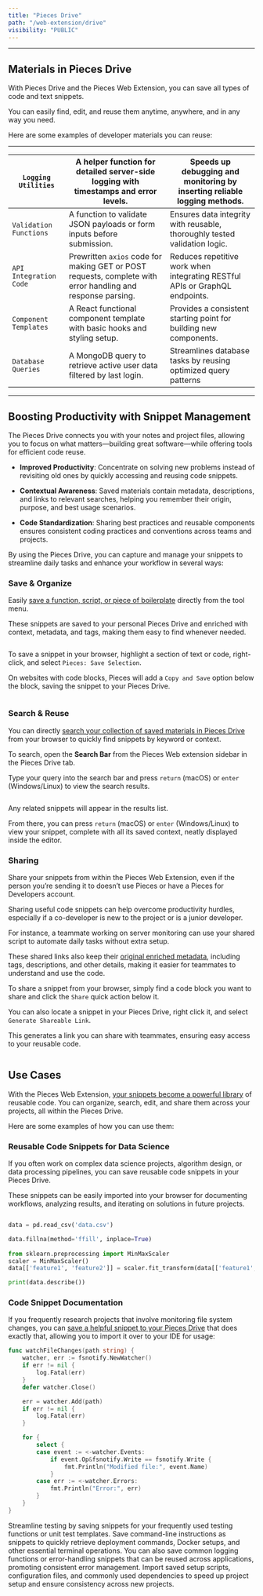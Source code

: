 ```yaml
---
title: "Pieces Drive"
path: "/web-extension/drive"
visibility: "PUBLIC"
---
```

***

## Materials in Pieces Drive

With Pieces Drive and the Pieces Web Extension, you can save all types of code and text snippets.

You can easily find, edit, and reuse them anytime, anywhere, and in any way you need.

Here are some examples of developer materials you can reuse:

***

| `Logging Utilities`    | A helper function for detailed server-side logging with timestamps and error levels.                        | Speeds up debugging and monitoring by inserting reliable logging methods.   |
| ---------------------- | ----------------------------------------------------------------------------------------------------------- | --------------------------------------------------------------------------- |
| `Validation Functions` | A function to validate JSON payloads or form inputs before submission.                                      | Ensures data integrity with reusable, thoroughly tested validation logic.   |
| `API Integration Code` | Prewritten `axios` code for making GET or POST requests, complete with error handling and response parsing. | Reduces repetitive work when integrating RESTful APIs or GraphQL endpoints. |
| `Component Templates`  | A React functional component template with basic hooks and styling setup.                                   | Provides a consistent starting point for building new components.           |
| `Database Queries`     | A MongoDB query to retrieve active user data filtered by last login.                                        | Streamlines database tasks by reusing optimized query patterns              |

***

## Boosting Productivity with Snippet Management

The Pieces Drive connects you with your notes and project files, allowing you to focus on what matters—building great software—while offering tools for efficient code reuse.

* **Improved Productivity**: Concentrate on solving new problems instead of revisiting old ones by quickly accessing and reusing code snippets.

* **Contextual Awareness**: Saved materials contain metadata, descriptions, and links to relevant searches, helping you remember their origin, purpose, and best usage scenarios.

* **Code Standardization**: Sharing best practices and reusable components ensures consistent coding practices and conventions across teams and projects.

By using the Pieces Drive, you can capture and manage your snippets to streamline daily tasks and enhance your workflow in several ways:

### Save & Organize

Easily [save a function, script, or piece of boilerplate](https://docs.pieces.app/products/web-extension/drive/save-snippets) directly from the tool menu.

These snippets are saved to your personal Pieces Drive and enriched with context, metadata, and tags, making them easy to find whenever needed.

<Image src="https://storage.googleapis.com/hashnode_product_documentation_assets/web_extension/pieces_drive/_MAIN/saved_media_browser.png" alt="" align="center" fullwidth="true" />

To save a snippet in your browser, highlight a section of text or code, right-click, and select `Pieces: Save Selection`.

On websites with code blocks, Pieces will add a `Copy and Save` option below the block, saving the snippet to your Pieces Drive.

<Image src="https://storage.googleapis.com/hashnode_product_documentation_assets/web_extension/pieces_drive/_MAIN/save_QA.gif" alt="" align="center" fullwidth="true" />

### Search & Reuse

You can directly [search your collection of saved materials in Pieces Drive](https://docs.pieces.app/products/web-extension/drive/search-reuse) from your browser to quickly find snippets by keyword or context.

To search, open the **Search Bar** from the Pieces Web extension sidebar in the Pieces Drive tab.

Type your query into the search bar and press `return` (macOS) or `enter` (Windows/Linux) to view the search results.

<Image src="https://storage.googleapis.com/hashnode_product_documentation_assets/web_extension/pieces_drive/_MAIN/search_for_snippet.gif" alt="" align="center" fullwidth="true" />

Any related snippets will appear in the results list.

From there, you can press `return` (macOS) or `enter` (Windows/Linux) to view your snippet, complete with all its saved context, neatly displayed inside the editor.

### Sharing

Share your snippets from within the Pieces Web Extension, even if the person you’re sending it to doesn’t use Pieces or have a Pieces for Developers account.

<Card title="Use Case" image="https://cdn.hashnode.com/res/hashnode/image/upload/v1745331050120/37d8601f-8136-45e4-b353-c6d37d69f976.png">
  Sharing useful code snippets can help overcome productivity hurdles, especially if a co-developer is new to the project or is a junior developer.

  For instance, a teammate working on server monitoring can use your shared script to automate daily tasks without extra setup.

  These shared links also keep their [original enriched metadata](https://docs.pieces.app/products/web-extension/drive/save-snippets#whats-stored-when-you-save-a-snippet), including tags, descriptions, and other details, making it easier for teammates to understand and use the code.
</Card>

To share a snippet from your browser, simply find a code block you want to share and click the `Share` quick action below it.

You can also locate a snippet in your Pieces Drive, right click it, and select `Generate Shareable Link`.

This generates a link you can share with teammates, ensuring easy access to your reusable code.

<Image src="https://storage.googleapis.com/hashnode_product_documentation_assets/web_extension/pieces_drive/_MAIN/shared_snippet.png" alt="" align="center" fullwidth="true" />

## Use Cases

With the Pieces Web Extension, [your snippets become a powerful library](https://docs.pieces.app/products/web-extension/drive/edit-update#how-to-edit-snippets) of reusable code. You can organize, search, edit, and share them across your projects, all within the Pieces Drive.

Here are some examples of how you can use them:

### Reusable Code Snippets for Data Science

If you often work on complex data science projects, algorithm design, or data processing pipelines, you can save reusable code snippets in your Pieces Drive.

These snippets can be easily imported into your browser for documenting workflows, analyzing results, and iterating on solutions in future projects.

```python

data = pd.read_csv('data.csv')  

data.fillna(method='ffill', inplace=True)  
 
from sklearn.preprocessing import MinMaxScaler  
scaler = MinMaxScaler()  
data[['feature1', 'feature2']] = scaler.fit_transform(data[['feature1', 'feature2']])  

print(data.describe())  
```

### Code Snippet Documentation

If you frequently research projects that involve monitoring file system changes, you can [save a helpful snippet to your Pieces Drive](https://docs.pieces.app/products/web-extension/drive/save-snippets) that does exactly that, allowing you to import it over to your IDE for usage:

```go
func watchFileChanges(path string) {
	watcher, err := fsnotify.NewWatcher()
	if err != nil {
		log.Fatal(err)
	}
	defer watcher.Close()

	err = watcher.Add(path)
	if err != nil {
		log.Fatal(err)
	}

	for {
		select {
		case event := <-watcher.Events:
			if event.Op&fsnotify.Write == fsnotify.Write {
				fmt.Println("Modified file:", event.Name)
			}
		case err := <-watcher.Errors:
			fmt.Println("Error:", err)
		}
	}
}
```

<AccordionGroup>
  <Accordion title="Testing Framework Templates">
    Streamline testing by saving snippets for your frequently used testing functions or unit test templates.
  </Accordion>

  <Accordion title="Command-Line Utilities">
    Save command-line instructions as snippets to quickly retrieve deployment commands, Docker setups, and other essential terminal operations.
  </Accordion>

  <Accordion title="Error Handling & Logging">
    You can also save common logging functions or error-handling snippets that can be reused across applications, promoting consistent error management.
  </Accordion>

  <Accordion title="Quickly Create New Projects">
    Import saved setup scripts, configuration files, and commonly used dependencies to speed up project setup and ensure consistency across new projects.
  </Accordion>
</AccordionGroup>

